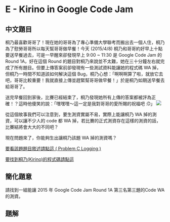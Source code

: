 # E - Kirino in Google Code Jam

## 中文題目

桐乃最喜歡哥哥了！現在她的哥哥為了專心準備大學聯考而搬出去一個人住，桐乃為了慰勞哥哥所以每天幫哥哥做早餐！今天 (2015/4/8) 桐乃和哥哥約好早上十點要送早餐過去，可是一早醒來卻發現早上 9:00 ~ 11:30 是 Google Code Jam 的 Round 1A，好在這個 Round 的題目對桐乃來說並不太難，她在三十分鐘左右就完成了所有題目。但要上傳答案前卻發現有一些測試資料能讓她的程式碼 WA 掉，但桐乃一時間不知道該如何解決這個 Bug，桐乃心想：「啊啊啊算了啦，就放它去吧，哥哥比較重要！我就直接上傳並趕緊幫哥哥做早餐！」於是桐乃如期送早餐去給哥哥了。

送完早餐回到家後，比賽已經結束了，桐乃發現她所有上傳的答案都被評為正確！？這時他傻笑的說：「嘿嘿嘿～這一定是我對哥哥的愛所賜的祝福吧 :D」
![](http://lh6.googleusercontent.com/rJCCrzXUNYCLyxKD8QXQDM8QjEhjEaLrYwB5-Q54NO4TFg9ShmnhzJZGa5T2SO-WDKr1PDZk=w1342-h561-rw)

從這個故事我們可以注意到，要生測資實屬不易，實際上能讓桐乃 WA 掉的測資，可以讓不少人的 code 都 WA 掉，若比賽的正式測資存在這樣的測資的話，比賽結將會大大的不同吧？

現在問題來了，你能夠生出讓桐乃該題 WA 掉的測資嗎？

[要看該題題目敘述請點這 ( Problem C Logging )](http://code.google.com/codejam/contest/4224486/dashboard#s=p2)

[要找到桐乃(Kirino)的程式碼請點這](http://code.google.com/codejam/contest/4224486/scoreboard?c=4224486#vt=1&vf=1)

## 簡化題意

請找到一組能讓 2015 年 Google Code Jam Round 1A 第三名第三題的Code WA 的測資。

## 題解